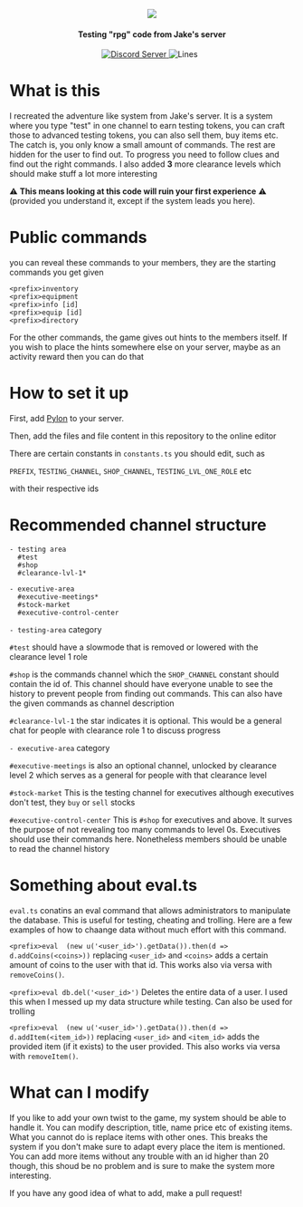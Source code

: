 
<p align="center">
  <a href"https://discord.com/invite/jake">
     <img src="https://cdn.discordapp.com/icons/242101182183505920/4887c1254bf7c5e173e01ebfee84c74d.png?size=256">
  </a>
</p>
<h4 align="center">Testing "rpg" code from Jake's server</h4>
<p align="center">
  <a href="https://discord.gg/zXqDHkm/">
    <img alt="Discord Server" src="https://img.shields.io/discord/691713541262147687.svg?label=Discord&logo=discord&logoColor=ffffff&color=7389D8&labelColor=6A7EC2&style=flat">
  </a>
  <a>
    <img alt="Lines" src="https://img.shields.io/tokei/lines/github/Kile/testing">
  </a>
  <a>
    <img scr="https://img.shields.io/github/commit-activity/Kile/testing">
  </a>
    <a>
    <img scr="https://img.shields.io/github/license/Kile/testing">
  </a>
</p>

# What is this
I recreated the adventure like system from Jake's server. It is a system where you type "test" in one channel to earn testing tokens, you can craft those to advanced testing tokens, you can also sell them, buy items etc. 
The catch is, you only know a small amount of commands. The rest are hidden for the user to find out. To progress you need to follow clues and find out the right commands. 
I also added **3** more clearance levels which should make stuff a lot more interesting

⚠️ **This means looking at this code will ruin your first experience** ⚠️ (provided you understand it, except if the system leads you here).

# Public commands
you can reveal these commands to your members, they are the starting commands you get given 
```
<prefix>inventory
<prefix>equipment
<prefix>info [id]
<prefix>equip [id]
<prefix>directory
```
For the other commands, the game gives out hints to the members itself. If you wish to place the hints somewhere else on your server, maybe as an activity reward then you can do that

# How to set it up
First, add [Pylon](https://pylon.bot) to your server. 

Then, add the files and file content in this repository to the online editor

There are certain constants in `constants.ts` you should edit, such as

`PREFIX`, `TESTING_CHANNEL`, `SHOP_CHANNEL`, `TESTING_LVL_ONE_ROLE` etc

with their respective ids

# Recommended channel structure
```
- testing area
  #test
  #shop
  #clearance-lvl-1*

- executive-area
  #executive-meetings*
  #stock-market
  #executive-control-center
```
`- testing-area` category 

`#test` should have a slowmode that is removed or lowered with the clearance level 1 role

`#shop` is the commands channel which the `SHOP_CHANNEL` constant should contain the id of. This channel should have everyone unable to see the history to prevent people from finding out commands. This can also have the given commands as channel description

`#clearance-lvl-1` the star indicates it is optional. This would be a general chat for people with clearance role 1 to discuss progress

`- executive-area` category

`#executive-meetings` is also an optional channel, unlocked by clearance level 2 which serves as a general for people with that clearance level

`#stock-market` This is the testing channel for executives although executives don't test, they `buy` or `sell` stocks

`#executive-control-center` This is `#shop` for executives and above. It surves the purpose of not revealing too many commands to level 0s. Executives should use their commands here. Nonetheless members should be unable to read the channel history


# Something about eval.ts
`eval.ts` conatins an eval command that allows administrators to manipulate the database. This is useful for testing, cheating and trolling. Here are a few examples of how to chaange data without much effort with this command.

`<prefix>eval  (new u('<user_id>').getData()).then(d => d.addCoins(<coins>))` replacing `<user_id>` and `<coins>` adds a certain amount of coins to the user with that id. This works also via versa with `removeCoins()`.
 
`<prefix>eval db.del('<user_id>')` Deletes the entire data of a user. I used this when I messed up my data structure while testing. Can also be used for trolling

`<prefix>eval  (new u('<user_id>').getData()).then(d => d.addItem(<item_id>))` replacing `<user_id>` and `<item_id>` adds the provided item (if it exists) to the user provided. This also works via versa with `removeItem()`.

# What can I modify
If you like to add your own twist to the game, my system should be able to handle it. You can modify description, title, name price etc of existing items. What you cannot do is replace items with other ones. This breaks the system if you don't make sure to adapt every place the item is mentioned. You can add more items without any trouble with an id higher than 20 though, this shoud be no problem and is sure to make the system more interesting. 

If you have any good idea of what to add, make a pull request!